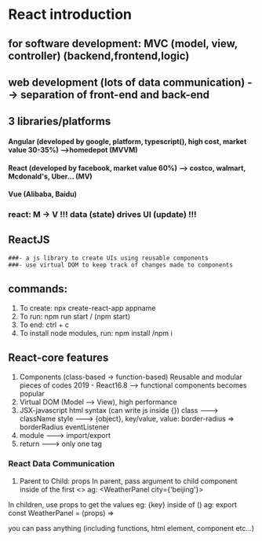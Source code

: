 # React introduction

## for software development: MVC (model, view, controller) (backend,frontend,logic)

## web development (lots of data communication) --> separation of front-end and back-end

## 3 libraries/platforms
#### Angular (developed by google, platform, typescript(), high cost, market value 30-35%) -->homedepot (MVVM)
#### React (developed by facebook, market value 60%) --> costco, walmart, Mcdonald's, Uber... (MV)
#### Vue (Alibaba, Baidu)



### react: M -> V !!! data (state) drives UI (update) !!!

## ReactJS
    ###- a js library to create UIs using reusable components
    ###- use virtual DOM to keep track of changes made to components

## commands:
1. To create: npx create-react-app appname
2. To run: npm run start / (npm start)
3. To end: ctrl + c 
4. To install node modules, run: npm install /npm i

## React-core features
1. Components (class-based -> function-based)
Reusable and modular pieces of codes
2019 - React16.8  --> functional components becomes popular
2. Virtual DOM (Model --> View), high performance
3. JSX-javascript 
html syntax (can write js inside {})
class ---> className
style ---> {object}, key/value, value: border-radius => borderRadius
eventListener 
4. module ---> import/export
5. return ---> only one tag

### React Data Communication

1. Parent to Child: props
In parent, pass argument to child component inside of the first <> ag:
   <WeatherPanel city={'beijing'}>

In children, use props to get the values eg: {key} inside of () ag:
   export const WeatherPanel = (props) => 

you can pass anything (including functions, html element, component etc...)

